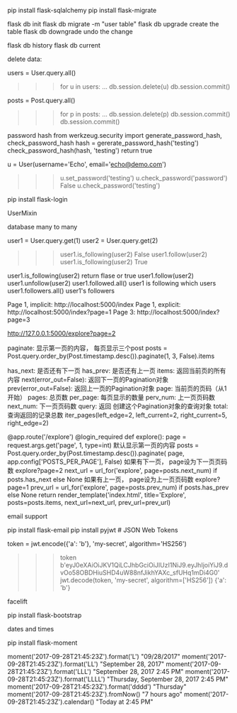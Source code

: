 pip install flask-sqlalchemy
pip install flask-migrate

flask db init
flask db migrate -m "user table"
flask db upgrade  create the table
flask db downgrade  undo the change

flask db history
flask db current


delete data:

users = User.query.all()
>>> for u in users:
...     db.session.delete(u)
db.session.commit()

posts = Post.query.all()
>>> for p in posts:
...     db.session.delete(p)
>>> db.session.commit()
db.session.commit()

password hash
from werkzeug.security import generate_password_hash, check_password_hash
hash = gererate_password_hash('testing')
check_password_hash(hash, 'testing')
return true

u = User(username='Echo', email='echo@demo.com')
>>> u.set_password('testing')
>>> u.check_password('password')
False
>>> u.check_password('testing')

pip install flask-login

UserMixin

database many to many

user1  = User.query.get(1)
user2 = User.query.get(2)

>>> user1.is_following(user2)
False
>>> user1.follow(user2)
>>> user1.is_following(user2)
True

user1.is_following(user2)  return flase or true
user1.follow(user2)
user1.unfollow(user2)
user1.followed.all()  user1 is following which users
user1.followers.all()  user1's followers



Page 1, implicit: http://localhost:5000/index
Page 1, explicit: http://localhost:5000/index?page=1
Page 3: http://localhost:5000/index?page=3

http://127.0.0.1:5000/explore?page=2

paginate: 显示第一页的内容， 每页显示三个post
posts = Post.query.order_by(Post.timestamp.desc()).paginate(1, 3, False).items

has_next: 是否还有下一页
has_prev: 是否还有上一页
items: 返回当前页的所有内容
next(error_out=False): 返回下一页的Pagination对象
prev(error_out=False): 返回上一页的Pagination对象
page: 当前页的页码（从1开始）
pages: 总页数
per_page: 每页显示的数量
perv_num: 上一页页码数
next_num: 下一页页码数
query: 返回 创建这个Pagination对象的查询对象
total: 查询返回的记录总数
iter_pages(left_edge=2, left_current=2, right_current=5, right_edge=2)


@app.route('/explore')
@login_required
def explore():
    page = request.args.get('page', 1, type=int)  默认显示第一页的内容
    posts = Post.query.order_by(Post.timestamp.desc()).paginate(
        page, app.config['POSTS_PER_PAGE'], False)
    如果有下一页， page设为下一页页码数  explore?page=2
    next_url = url_for('explore', page=posts.next_num) if posts.has_next else None
    如果有上一页， page设为上一页页码数  explore?page=1
    prev_url = url_for('explore', page=posts.prev_num) if posts.has_prev else None
    return render_template('index.html', title='Explore', posts=posts.items,
                           next_url=next_url, prev_url=prev_url)


email support

pip install flask-email
pip install pyjwt   # JSON Web Tokens

token  = jwt.encode({'a': 'b'}, 'my-secret', algorithm='HS256')
>>> token
b'eyJ0eXAiOiJKV1QiLCJhbGciOiJIUzI1NiJ9.eyJhIjoiYiJ9.dvOo58OBDHiuSHD4uW88nfJikhYAXc_sfUHq1mDi4G0'
>>> jwt.decode(token, 'my-secret', algorithm=['HS256'])
{'a': 'b'}

facelift

pip install flask-bootstrap

dates and times

pip install flask-moment

moment('2017-09-28T21:45:23Z').format('L')
"09/28/2017"
moment('2017-09-28T21:45:23Z').format('LL')
"September 28, 2017"
moment('2017-09-28T21:45:23Z').format('LLL')
"September 28, 2017 2:45 PM"
moment('2017-09-28T21:45:23Z').format('LLLL')
"Thursday, September 28, 2017 2:45 PM"
moment('2017-09-28T21:45:23Z').format('dddd')
"Thursday"
moment('2017-09-28T21:45:23Z').fromNow()
"7 hours ago"
moment('2017-09-28T21:45:23Z').calendar()
"Today at 2:45 PM"



